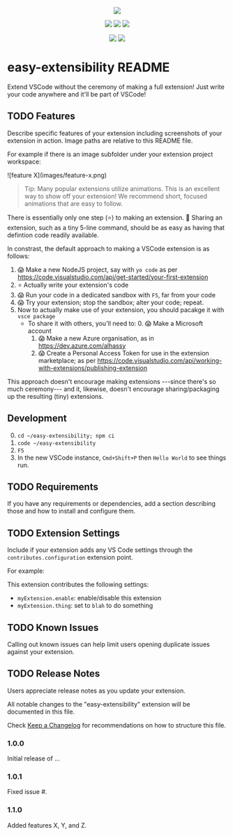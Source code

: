 <div align="center">

<!-- logo=Gnu-Emacs  ~~~ a nice big `E` ;-) !-->
<a href="https://marketplace.visualstudio.com/items?itemName=alhassy.easy-extensibility"><img src="https://img.shields.io/badge/easy--extensibility-1.0.0-informational?logo=javascript"></a>

<span>    
<a href="https://www.gnu.org/licenses/gpl-3.0.en.html"><img src="https://img.shields.io/badge/license-GNU_3-informational?logo=read-the-docs"></a>
<a href="https://github.com/alhassy/easy-extensibility/blob/main/extension.js#L3"><img src="https://img.shields.io/badge/documentation-JsDocs-success?logo=read-the-docs"></a>
<a href="https://github.com/alhassy/easy-extensibility/issues"><img src="https://img.shields.io/badge/contributions-welcome-green?logo=nil"></a>
</span>
    
<a href="https://alhassy.github.io/"><img src="https://img.shields.io/badge/author-musa_al--hassy-purple?logo=nintendo-3ds"></a>
<a href="https://www.buymeacoffee.com/alhassy"><img src="https://img.shields.io/badge/-buy_me_a%C2%A0coffee-gray?logo=buy-me-a-coffee"></a>

</div>

# easy-extensibility README

Extend VSCode without the ceremony of making a full extension! Just write your code anywhere and it'll be part of VSCode!

## TODO Features

Describe specific features of your extension including screenshots of your extension in action. Image paths are relative to this README file.

For example if there is an image subfolder under your extension project workspace:

\!\[feature X\]\(images/feature-x.png\)

> Tip: Many popular extensions utilize animations. This is an excellent way to show off your extension! We recommend short, focused animations that are easy to follow.

There is essentially only one step (⭐) to making an extension.
🤗 Sharing an extension, such as a tiny 5-line command, should be as easy as having that defintion code readily available.

In constrast, the default approach to making a VSCode extension is as follows:
1. 😱 Make a new NodeJS project, say with `yo code` as per https://code.visualstudio.com/api/get-started/your-first-extension
2. ⭐ Actually write your extension's code
3. 😱 Run your code in a dedicated sandbox with `F5`, far from your code
4. 😱 Try your extension; stop the sandbox; alter your code; repeat.
5. Now to actually make use of your extension, you should pacakge it with `vsce package`
   - To share it with others, you'll need to:
      0. 😱 Make a Microsoft account
      1. 😱 Make a new Azure organisation, as in https://dev.azure.com/alhassy      
      2. 😱 Create a Personal Access Token for use in the extension marketplace; as per https://code.visualstudio.com/api/working-with-extensions/publishing-extension

This approach doesn't encourage making extensions ---since there's so much ceremony--- and it, likewise, doesn't encourage sharing/packaging up the resulting (tiny) extensions.

## Development

0. `cd ~/easy-extensibility; npm ci`
1. `code ~/easy-extensibility`
2. `F5`
3. In the new VSCode instance, `Cmd+Shift+P` then `Hello World` to see things run.

## TODO Requirements

If you have any requirements or dependencies, add a section describing those and how to install and configure them.

## TODO Extension Settings

Include if your extension adds any VS Code settings through the `contributes.configuration` extension point.

For example:

This extension contributes the following settings:

* `myExtension.enable`: enable/disable this extension
* `myExtension.thing`: set to `blah` to do something

## TODO Known Issues

Calling out known issues can help limit users opening duplicate issues against your extension.

## TODO Release Notes

Users appreciate release notes as you update your extension.


All notable changes to the "easy-extensibility" extension will be documented in this file.

Check [Keep a Changelog](http://keepachangelog.com/) for recommendations on how to structure this file.

### 1.0.0

Initial release of ...

### 1.0.1

Fixed issue #.

### 1.1.0

Added features X, Y, and Z.
